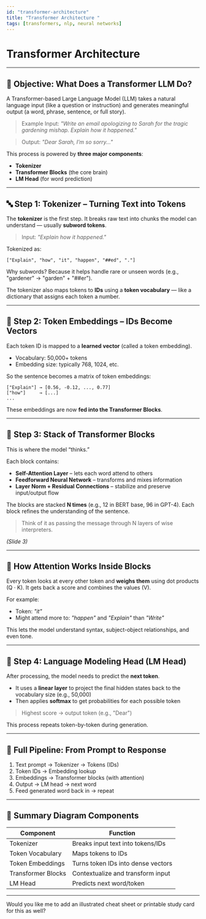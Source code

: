 ```yaml
---
id: "transformer-architecture"
title: "Transformer Architecture "
tags: [transformers, nlp, neural networks]
---
```


#  Transformer Architecture 

---

## 🎯 Objective: What Does a Transformer LLM Do?

A Transformer-based Large Language Model (LLM) takes a natural language input (like a question or instruction) and generates meaningful output (a word, phrase, sentence, or full story). 

> Example Input: _"Write an email apologizing to Sarah for the tragic gardening mishap. Explain how it happened."_

> Output: _"Dear Sarah, I’m so sorry..."_

This process is powered by **three major components**:

- **Tokenizer**
- **Transformer Blocks** (the core brain)
- **LM Head** (for word prediction)


---

## 🔤 Step 1: Tokenizer – Turning Text into Tokens

The **tokenizer** is the first step. It breaks raw text into chunks the model can understand — usually **subword tokens**.

> Input: _"Explain how it happened."_

Tokenized as:
```
["Explain", "how", "it", "happen", "##ed", "."]
```

Why subwords? Because it helps handle rare or unseen words (e.g., "gardener" → "garden" + "##er").

The tokenizer also maps tokens to **IDs** using a **token vocabulary** — like a dictionary that assigns each token a number.


---

## 🔢 Step 2: Token Embeddings – IDs Become Vectors

Each token ID is mapped to a **learned vector** (called a token embedding).

- Vocabulary: 50,000+ tokens
- Embedding size: typically 768, 1024, etc.

So the sentence becomes a matrix of token embeddings:
```
["Explain"] → [0.56, -0.12, ..., 0.77]
["how"]     → [...]
...
```
These embeddings are now **fed into the Transformer Blocks**.

---

## 🧠 Step 3: Stack of Transformer Blocks

This is where the model “thinks.”

Each block contains:
- **Self-Attention Layer** – lets each word attend to others
- **Feedforward Neural Network** – transforms and mixes information
- **Layer Norm + Residual Connections** – stabilize and preserve input/output flow

The blocks are stacked **N times** (e.g., 12 in BERT base, 96 in GPT-4). Each block refines the understanding of the sentence.

> Think of it as passing the message through N layers of wise interpreters.

*(Slide 3)*

---

## 🧠 How Attention Works Inside Blocks

Every token looks at every other token and **weighs them** using dot products (Q · K). It gets back a score and combines the values (V).

For example:
- Token: _"it"_ 
- Might attend more to: _"happen"_ and _"Explain"_ than _"Write"_

This lets the model understand syntax, subject-object relationships, and even tone.

---

## 🧠 Step 4: Language Modeling Head (LM Head)

After processing, the model needs to predict the **next token**.

- It uses a **linear layer** to project the final hidden states back to the vocabulary size (e.g., 50,000)
- Then applies **softmax** to get probabilities for each possible token

> Highest score → output token (e.g., "Dear")



This process repeats token-by-token during generation.

---

## 🔄 Full Pipeline: From Prompt to Response

1. Text prompt → Tokenizer → Tokens (IDs)
2. Token IDs → Embedding lookup
3. Embeddings → Transformer blocks (with attention)
4. Output → LM head → next word
5. Feed generated word back in → repeat

---

## 🧩 Summary Diagram Components

| Component         | Function                              |
|------------------|----------------------------------------|
| Tokenizer         | Breaks input text into tokens/IDs      |
| Token Vocabulary  | Maps tokens to IDs                     |
| Token Embeddings  | Turns token IDs into dense vectors     |
| Transformer Blocks| Contextualize and transform input      |
| LM Head           | Predicts next word/token               |

---

Would you like me to add an illustrated cheat sheet or printable study card for this as well?
